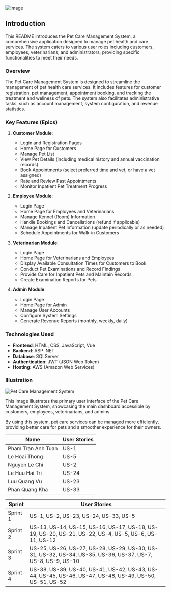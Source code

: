 ![image](https://github.com/Tuananh4403/N1SE1841SWP/assets/90849367/31d74ff9-6b18-4cbf-968a-49bcdc3885ed)


## Introduction

This README introduces the Pet Care Management System, a comprehensive application designed to manage pet health and care services. The system caters to various user roles including customers, employees, veterinarians, and administrators, providing specific functionalities to meet their needs.

### Overview
The Pet Care Management System is designed to streamline the management of pet health care services. It includes features for customer registration, pet management, appointment booking, and tracking the treatment and wellness of pets. The system also facilitates administrative tasks, such as account management, system configuration, and revenue statistics.

### Key Features (Epics)
1. **Customer Module**:
   - Login and Registration Pages
   - Home Page for Customers
   - Manage Pet List
   - View Pet Details (including medical history and annual vaccination records)
   - Book Appointments (select preferred time and vet, or have a vet assigned)
   - Rate and Review Past Appointments
   - Monitor Inpatient Pet Treatment Progress

2. **Employee Module**:
   - Login Page
   - Home Page for Employees and Veterinarians
   - Manage Kennel (Room) Information
   - Handle Bookings and Cancellations (refund if applicable)
   - Manage Inpatient Pet Information (update periodically or as needed)
   - Schedule Appointments for Walk-in Customers

3. **Veterinarian Module**:
   - Login Page
   - Home Page for Veterinarians and Employees
   - Display Available Consultation Times for Customers to Book
   - Conduct Pet Examinations and Record Findings
   - Provide Care for Inpatient Pets and Maintain Records
   - Create Examination Reports for Pets

4. **Admin Module**:
   - Login Page
   - Home Page for Admin
   - Manage User Accounts
   - Configure System Settings
   - Generate Revenue Reports (monthly, weekly, daily)

### Technologies Used
- **Frontend**: HTML, CSS, JavaScript, Vue
- **Backend**: ASP .NET
- **Database**: SQLServer
- **Authentication**: JWT (JSON Web Token)
- **Hosting**: AWS (Amazon Web Services)



### Illustration
![Pet Care Management System]() 

This image illustrates the primary user interface of the Pet Care Management System, showcasing the main dashboard accessible by customers, employees, veterinarians, and admins. 

By using this system, pet care services can be managed more efficiently, providing better care for pets and a smoother experience for their owners.


| Name                     | User Stories        |
|--------------------------|---------------------|
| Pham Tran Anh Tuan       | US-1                |
| Le Hoai Thong            | US-5                |
| Nguyen Le Chi            | US-2                |
| Le Huu Hai Tri           | US-24               |
| Luu Quang Vu             | US-23               |
| Phan Quang Kha           | US-33               |



| Sprint   | User Stories                                                                                                |
|----------|-------------------------------------------------------------------------------------------------------------|
| Sprint 1 | US-1, US-2, US-23, US-24, US-33, US-5                                                                       |
| Sprint 2 | US-13, US-14, US-15, US-16, US-17, US-18, US-19, US-20, US-21, US-22, US-4, US-5, US-6, US-11, US-12        |
| Sprint 3 | US-25, US-26, US-27, US-28, US-29, US-30, US-31, US-32, US-34, US-35, US-36, US-37, US-7, US-8, US-9, US-10 |
| Sprint 4 | US-38, US-39, US-40, US-41, US-42, US-43, US-44, US-45, US-46, US-47, US-48, US-49, US-50, US-51, US-52     |


